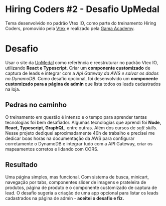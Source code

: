 # Hiring Coders #2 - Desafio UpMedal

Tema desenvolvido no padrão Vtex IO, como parte do treinamento Hiring Coders, promovido pela [Vtex](https://vtex.com/br-pt/) e realizado pela [Gama Academy](https://www.gama.academy/).


# Desafio

Usar o site da [UpMedal](https://www.upmedal.com/desafios) como referência e reestruturar no padrão Vtex IO, utilizando **React e Typescript**. Criar um **componente customizado** de captura de leads e integrar com a *Api Gateway da AWS e salvar os dados no DynamoDB*. Como desafio opcional, foi desenvolvido um **componente customizado para a página de admin** que lista todos os leads cadastrados na loja.

## Pedras no caminho

O treinamento em questão é intenso e o tempo para aprender tantas tecnologias foi bem desafiador. Algumas tecnologias que aprendi foi **Node, React, Typescript, GraphQL**, entre outras. Além dos cursos de *soft skills*. Nesse projeto dediquei aproximadamente 40h de trabalho e precisei me dedicar boas horas na documentação da AWS para configurar corretamente o DynamoDB e integrar tudo com a API Gateway, criar os mapeamentos corretos e lidando com CORS. 

## Resultado

Uma página simples, mas funcional. Com sistema de busca, minicart, navegação por tabs, componentes slider de imagens e prateleira de produtos, página de produto e o componente customizado de captura de lead. O desafio sugeria a criação de uma app opcional para listar os leads cadastrados na página de admin - **aceitei o desafio e fiz.**
